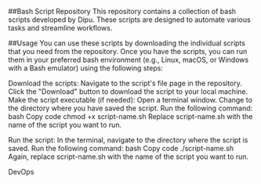 ##Bash Script Repository
This repository contains a collection of bash scripts developed by Dipu. These scripts are designed to automate various tasks and streamline workflows.

##Usage
You can use these scripts by downloading the individual scripts that you need from the repository. Once you have the scripts, you can run them in your preferred bash environment (e.g., Linux, macOS, or Windows with a Bash emulator) using the following steps:

Download the scripts:
Navigate to the script's file page in the repository.
Click the "Download" button to download the script to your local machine.
Make the script executable (if needed):
Open a terminal window.
Change to the directory where you have saved the script.
Run the following command:
bash
Copy code
chmod +x script-name.sh
Replace script-name.sh with the name of the script you want to run.

Run the script:
In the terminal, navigate to the directory where the script is saved.
Run the following command:
bash
Copy code
./script-name.sh
Again, replace script-name.sh with the name of the script you want to run.

DevOps
